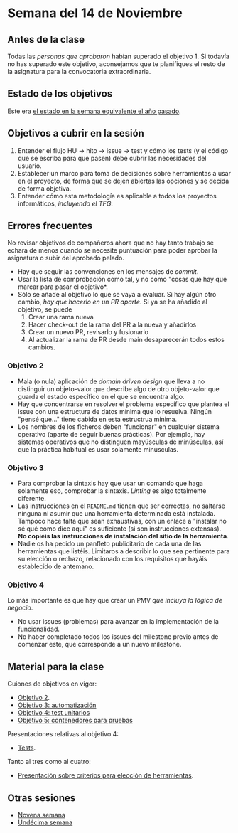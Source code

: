# Semana del 14 de Noviembre

## Antes de la clase

Todas las *personas que aprobaron* habían superado el objetivo 1. Si todavía no
has superado este objetivo, aconsejamos que te planifiques el resto de la
asignatura para la convocatoria extraordinaria.

## Estado de los objetivos

Este era [el estado en la semana equivalente el año
pasado](../sesiones-21-22/semana-10.md).

## Objetivos a cubrir en la sesión

1. Entender el flujo HU → hito → issue → test y cómo los tests (y el código que
   se escriba para que pasen) debe cubrir las necesidades del usuario.
2. Establecer un marco para toma de decisiones sobre herramientas a usar en el
   proyecto, de forma que se dejen abiertas las opciones y se decida de forma
   objetiva.
3. Entender cómo esta metodología es aplicable a todos los proyectos
   informáticos, *incluyendo el TFG*.

## Errores frecuentes

No revisar objetivos de compañeros ahora que no hay tanto trabajo se echará de
menos cuando se necesite puntuación para poder aprobar la asignatura o subir del
aprobado pelado.

* Hay que seguir las convenciones en los mensajes de *commit*.
* Usar la lista de comprobación como tal, y no como "cosas que hay que marcar
  para pasar el objetivo*.
* Sólo se añade al objetivo lo que se vaya a evaluar. Si hay algún otro cambio,
  *hay que hacerlo en un PR aparte*. Si ya se ha añadido al objetivo, se puede
  1. Crear una rama nueva
  2. Hacer check-out de la rama del PR a la nueva y añadirlos
  3. Crear un nuevo PR, revisarlo y fusionarlo
  4. Al actualizar la rama de PR desde main desaparecerán todos estos cambios.

### Objetivo 2

* Mala (o nula) aplicación de *domain driven design* que lleva a no distinguir
  un objeto-valor que describe algo de otro objeto-valor que guarda el estado
  específico en el que se encuentra algo.
* Hay que concentrarse en resolver el problema específico que plantea el issue
  con una estructura de datos mínima que lo resuelva. Ningún "pensé que..."
  tiene cabida en esta estructrua mínima.
* Los nombres de los ficheros deben "funcionar" en cualquier sistema operativo
  (aparte de seguir buenas prácticas). Por ejemplo, hay sistemas operativos que
  no distinguen mayúsculas de minúsculas, así que la práctica habitual es usar
  solamente minúsculas.

### Objetivo 3

* Para comprobar la sintaxis hay que usar un comando que haga solamente eso,
  comprobar la sintaxis. *Linting* es algo totalmente diferente.
* Las instrucciones en el `README.md` tienen que ser correctas, no saltarse
  ninguna ni asumir que una herramienta determinada está instalada. Tampoco hace
  falta que sean exhaustivas, con un enlace a "instalar no sé qué como dice
  aquí" es suficiente (si son instrucciones extensas). **No copiéis las
  instrucciones de instalación del sitio de la herramienta**.
* Nadie os ha pedido un panfleto publicitario de cada una de las
  herramientas que listéis. Limitaros a describir lo que sea
  pertinente para su elección o rechazo, relacionado con los
  requisitos que hayáis establecido de antemano.

### Objetivo 4

Lo más importante es que hay que crear un PMV *que incluya la lógica de negocio*.

* No usar issues (problemas) para avanzar en la implementación de la
  funcionalidad.
* No haber completado todos los issues del milestone previo antes de comenzar
  este, que corresponde a un nuevo milestone.


## Material para la clase

Guiones de objetivos en vigor:

* [Objetivo 2](https://jj.github.io/IV/documentos/proyecto/2.Entidad).
* [Objetivo 3:
  automatización](http://jj.github.io/IV/documentos/proyecto/3.Automatizar)
* [Objetivo 4: test unitarios](http://jj.github.io/IV/documentos/proyecto/4.Tests)
* [Objetivo 5: contenedores para
  pruebas](http://jj.github.io/IV/documentos/proyecto/5.Docker)


Presentaciones relativas al objetivo 4:
* [Tests](https://jj.github.io/IV/preso/tests.html).

Tanto al tres como al cuatro:
* [Presentación sobre criterios para elección de herramientas](https://jj.github.io/IV/preso/criterios-herramientas.html).

## Otras sesiones

* [Novena semana](semana-09.md)
* [Undécima semana](semana-11.md)

